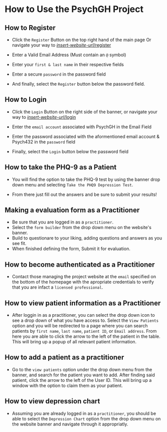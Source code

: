 # How to Use the PsychGH Project

## How to Register

- Click the `Register` Button on the top right hand of the main page
Or navigate your way to [*insert-website-url*/register]()

- Enter a Valid Email Address (Must contain an `@` symbol)

- Enter your `first & last name` in their respective fields

- Enter a secure `password` in the password field

- And finally, select the `Register` button below the password field.

## How to Login

- Click the `Login` Button on the right side of the banner,
or navigate your way to [*insert-website-url*/login]()

- Enter the `email account` associated with PsychGH in the Email Field

- Enter the password associated with the aformentioned email account & Psych432 in the `password` field

- Finally, select the `Login` button below the password field

## How to take the PHQ-9 as a Patient

- You will find the option to take the PHQ-9 test by using the banner drop down menu and selecting `Take the PHQ9 Depression Test`.

- From there just fill out the answers and be sure to submit your results!

## Making a evaluation form as a Practitioner

- Be sure that you are logged in as a `practitioner`.
- Select the `form builder` from the drop down menu on the website's banner.
- Build to questionare to your liking, adding questions and answers as you see fit.
- When finished defining the form, Submit it for evaluation.

## How to become authenticated as a Practitioner

- Contact those managing the project website at the `email` specified on the bottom of the homepage with the apropriate credentials to verify that you are infact a `licensed professional`.

## How to view patient information as a Practitioner

- After loggin in as a practitioner, you can select the drop down icon to see a drop down of what you have access to. Select the `View Patients` option and you will be redirected to a page where you can search patients by `first name`, `last name`, `patient ID`, or `Email address`. From here you are able to click the arrow to the left of the patient in the table. This will bring up a popup of all relevant patient information.

## How to add a patient as a practitioner

- Go to the `view patients` option under the drop down menu from the banner, and search for the patient you want to add. After finding said patient, click the arrow to the left of the User ID. This will bring up a window with the option to claim them as your patient.

## How to view depression chart

- Assuming you are already logged in as a `practitioner`, you should be able to select the `Depression Chart` option from the drop down menu on the website banner and navigate through it appropriatly.